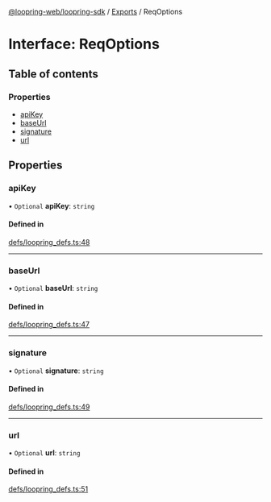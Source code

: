 [@loopring-web/loopring-sdk](../README.md) / [Exports](../modules.md) / ReqOptions

# Interface: ReqOptions

## Table of contents

### Properties

- [apiKey](ReqOptions.md#apikey)
- [baseUrl](ReqOptions.md#baseurl)
- [signature](ReqOptions.md#signature)
- [url](ReqOptions.md#url)

## Properties

### apiKey

• `Optional` **apiKey**: `string`

#### Defined in

[defs/loopring_defs.ts:48](https://github.com/Loopring/loopring_sdk/blob/532648f/src/defs/loopring_defs.ts#L48)

___

### baseUrl

• `Optional` **baseUrl**: `string`

#### Defined in

[defs/loopring_defs.ts:47](https://github.com/Loopring/loopring_sdk/blob/532648f/src/defs/loopring_defs.ts#L47)

___

### signature

• `Optional` **signature**: `string`

#### Defined in

[defs/loopring_defs.ts:49](https://github.com/Loopring/loopring_sdk/blob/532648f/src/defs/loopring_defs.ts#L49)

___

### url

• `Optional` **url**: `string`

#### Defined in

[defs/loopring_defs.ts:51](https://github.com/Loopring/loopring_sdk/blob/532648f/src/defs/loopring_defs.ts#L51)
